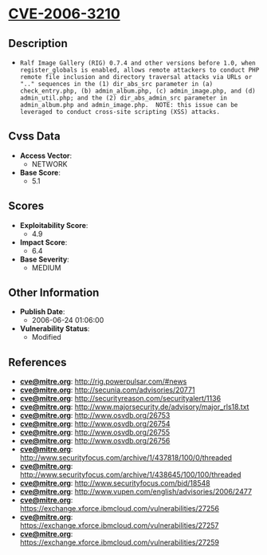 
# [CVE-2006-3210](https://cve.mitre.org/cgi-bin/cvename.cgi?name=CVE-2006-3210)

## Description

- `Ralf Image Gallery (RIG) 0.7.4 and other versions before 1.0, when register_globals is enabled, allows remote attackers to conduct PHP remote file inclusion and directory traversal attacks via URLs or ".." sequences in the (1) dir_abs_src parameter in (a) check_entry.php, (b) admin_album.php, (c) admin_image.php, and (d) admin_util.php; and the (2) dir_abs_admin_src parameter in admin_album.php and admin_image.php.  NOTE: this issue can be leveraged to conduct cross-site scripting (XSS) attacks.`

## Cvss Data

- **Access Vector**:
  - NETWORK
- **Base Score**:
  - 5.1

## Scores

- **Exploitability Score**:
  - 4.9
- **Impact Score**:
  - 6.4
- **Base Severity**:
  - MEDIUM

## Other Information

- **Publish Date**:
  - 2006-06-24 01:06:00
- **Vulnerability Status**:
  - Modified

## References

- **cve@mitre.org**: http://rig.powerpulsar.com/#news
- **cve@mitre.org**: http://secunia.com/advisories/20771
- **cve@mitre.org**: http://securityreason.com/securityalert/1136
- **cve@mitre.org**: http://www.majorsecurity.de/advisory/major_rls18.txt
- **cve@mitre.org**: http://www.osvdb.org/26753
- **cve@mitre.org**: http://www.osvdb.org/26754
- **cve@mitre.org**: http://www.osvdb.org/26755
- **cve@mitre.org**: http://www.osvdb.org/26756
- **cve@mitre.org**: http://www.securityfocus.com/archive/1/437818/100/0/threaded
- **cve@mitre.org**: http://www.securityfocus.com/archive/1/438645/100/100/threaded
- **cve@mitre.org**: http://www.securityfocus.com/bid/18548
- **cve@mitre.org**: http://www.vupen.com/english/advisories/2006/2477
- **cve@mitre.org**: https://exchange.xforce.ibmcloud.com/vulnerabilities/27256
- **cve@mitre.org**: https://exchange.xforce.ibmcloud.com/vulnerabilities/27257
- **cve@mitre.org**: https://exchange.xforce.ibmcloud.com/vulnerabilities/27259
